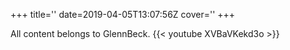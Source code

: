 +++
title=''
date=2019-04-05T13:07:56Z
cover=''
+++

All content belongs to GlennBeck.
{{< youtube XVBaVKekd3o >}}
